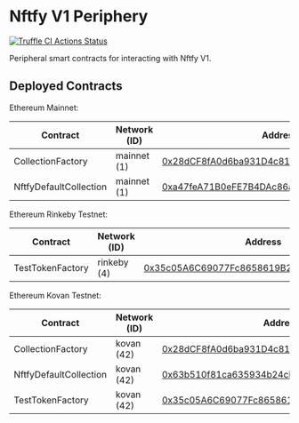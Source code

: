 # Nftfy V1 Periphery

[![Truffle CI Actions Status](https://github.com/nftfy/nftfy-v1-periphery/workflows/Truffle%20CI/badge.svg)](https://github.com/nftfy/nftfy-v1-periphery/actions)

Peripheral smart contracts for interacting with Nftfy V1.

## Deployed Contracts

Ethereum Mainnet:

| Contract               | Network (ID) | Address                                                                                                               |
| ---------------------- | ------------ | --------------------------------------------------------------------------------------------------------------------- |
| CollectionFactory      | mainnet (1)  | [0x28dCF8fA0d6ba931D4c81e795D38e000280F2d25](https://etherscan.io/address/0x28dCF8fA0d6ba931D4c81e795D38e000280F2d25) |
| NftfyDefaultCollection | mainnet (1)  | [0xa47feA71B0eFE7B4DAc86a70C6F4Fe9730cD1EB8](https://etherscan.io/address/0xa47feA71B0eFE7B4DAc86a70C6F4Fe9730cD1EB8) |

Ethereum Rinkeby Testnet:

| Contract         | Network (ID) | Address                                                                                                                       |
| ---------------- | ------------ | ----------------------------------------------------------------------------------------------------------------------------- |
| TestTokenFactory | rinkeby (4)  | [0x35c05A6C69077Fc8658619B2319ba70D51b5B99a](https://rinkeby.etherscan.io/address/0x35c05A6C69077Fc8658619B2319ba70D51b5B99a) |

Ethereum Kovan Testnet:

| Contract               | Network (ID) | Address                                                                                                                     |
| ---------------------- | ------------ | --------------------------------------------------------------------------------------------------------------------------- |
| CollectionFactory      | kovan (42)   | [0x28dCF8fA0d6ba931D4c81e795D38e000280F2d25](https://kovan.etherscan.io/address/0x28dCF8fA0d6ba931D4c81e795D38e000280F2d25) |
| NftfyDefaultCollection | kovan (42)   | [0x63b510f81ca635934b24cB2760C0E8133dA248fb](https://kovan.etherscan.io/address/0x63b510f81ca635934b24cB2760C0E8133dA248fb) |
| TestTokenFactory       | kovan (42)   | [0x35c05A6C69077Fc8658619B2319ba70D51b5B99a](https://kovan.etherscan.io/address/0x35c05A6C69077Fc8658619B2319ba70D51b5B99a) |
